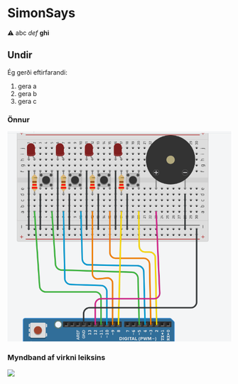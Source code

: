 # SimonSays

:warning: abc *def* **ghi**

## Undir

Ég gerði eftirfarandi:

1. gera a
2. gera b
3. gera c

### Önnur

![](./simonFrumtengimynd.PNG)

### Myndband af virkni leiksins

[![](https://img.youtube.com/FsQ9kMp2GoY/0.jpg)](https://www.youtube.com/watch?v=FsQ9kMp2GoY)
